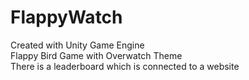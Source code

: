 # FlappyWatch
Created with Unity Game Engine <br />
Flappy Bird Game with Overwatch Theme <br />
There is a leaderboard which is connected to a website
